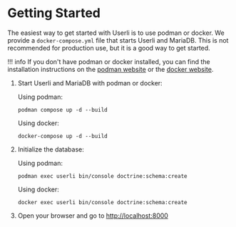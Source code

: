 # Getting Started

The easiest way to get started with Userli is to use podman or docker.
We provide a `docker-compose.yml` file that starts Userli and MariaDB.
This is not recommended for production use, but it is a good way to get started.

!!! info
    If you don't have podman or docker installed, you can find the installation instructions on the [podman website](https://podman.io/getting-started/installation) or the [docker website](https://docs.docker.com/get-docker/).

1. Start Userli and MariaDB with podman or docker:
    
    Using podman: 

    ```shell
    podman compose up -d --build
   ```

    Using docker:

    ```shell
    docker-compose up -d --build
    ```

2. Initialize the database:

    Using podman:

    ```shell
    podman exec userli bin/console doctrine:schema:create
    ```

    Using docker:

    ```shell
    docker exec userli bin/console doctrine:schema:create
    ```

3. Open your browser and go to [http://localhost:8000](http://localhost:8000)
